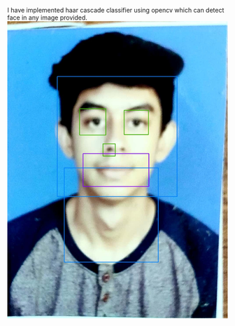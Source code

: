  I have implemented haar cascade classifier using opencv which can detect face in any image provided.
![](tejfacedetection.jpg)
